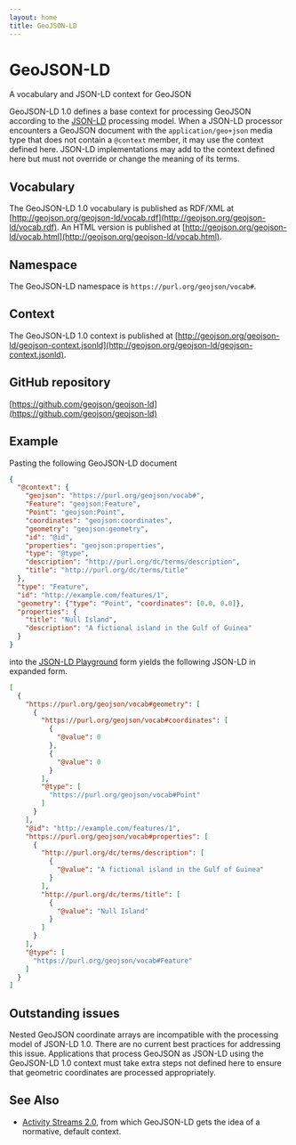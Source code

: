 ```yaml
---
layout: home
title: GeoJSON-LD
---
```


# GeoJSON-LD

A vocabulary and JSON-LD context for GeoJSON

GeoJSON-LD 1.0 defines a base context for processing GeoJSON according to the
[JSON-LD](https://www.w3.org/TR/json-ld/) processing model. When a JSON-LD
processor encounters a GeoJSON document with the `application/geo+json` media
type that does not contain a `@context` member, it may use the context defined
here. JSON-LD implementations may add to the context defined here but must not
override or change the meaning of its terms.

## Vocabulary

The GeoJSON-LD 1.0 vocabulary is published as RDF/XML at
[http://geojson.org/geojson-ld/vocab.rdf](http://geojson.org/geojson-ld/vocab.rdf).
An HTML version is published at
[http://geojson.org/geojson-ld/vocab.html](http://geojson.org/geojson-ld/vocab.html).

## Namespace

The GeoJSON-LD namespace is `https://purl.org/geojson/vocab#`.

## Context

The GeoJSON-LD 1.0 context is published at
[http://geojson.org/geojson-ld/geojson-context.jsonld](http://geojson.org/geojson-ld/geojson-context.jsonld).

## GitHub repository

[https://github.com/geojson/geojson-ld](https://github.com/geojson/geojson-ld)

## Example

Pasting the following GeoJSON-LD document

```json
{
  "@context": {
    "geojson": "https://purl.org/geojson/vocab#",
    "Feature": "geojson:Feature",
    "Point": "geojson:Point",
    "coordinates": "geojson:coordinates",
    "geometry": "geojson:geometry",
    "id": "@id",
    "properties": "geojson:properties",
    "type": "@type",
    "description": "http://purl.org/dc/terms/description",
    "title": "http://purl.org/dc/terms/title"
  },
  "type": "Feature",
  "id": "http://example.com/features/1",
  "geometry": {"type": "Point", "coordinates": [0.0, 0.0]},
  "properties": {
    "title": "Null Island",
    "description": "A fictional island in the Gulf of Guinea"
  }
}
```

into the [JSON-LD Playground](http://json-ld.org/playground/) form yields
the following JSON-LD in expanded form.

```json
[
  {
    "https://purl.org/geojson/vocab#geometry": [
      {
        "https://purl.org/geojson/vocab#coordinates": [
          {
            "@value": 0
          },
          {
            "@value": 0
          }
        ],
        "@type": [
          "https://purl.org/geojson/vocab#Point"
        ]
      }
    ],
    "@id": "http://example.com/features/1",
    "https://purl.org/geojson/vocab#properties": [
      {
        "http://purl.org/dc/terms/description": [
          {
            "@value": "A fictional island in the Gulf of Guinea"
          }
        ],
        "http://purl.org/dc/terms/title": [
          {
            "@value": "Null Island"
          }
        ]
      }
    ],
    "@type": [
      "https://purl.org/geojson/vocab#Feature"
    ]
  }
]
```

## Outstanding issues

Nested GeoJSON coordinate arrays are incompatible with the processing model
of JSON-LD 1.0. There are no current best practices for addressing this issue.
Applications that process GeoJSON as JSON-LD using the GeoJSON-LD 1.0 context
must take extra steps not defined here to ensure that geometric coordinates
are processed appropriately.

## See Also

* [Activity Streams 2.0](https://www.w3.org/TR/activitystreams-core/), from
  which GeoJSON-LD gets the idea of a normative, default context.
